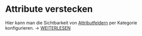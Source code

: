 # Attribute verstecken

Hier kann man die Sichtbarkeit von [Attributfeldern](../../../grundlagen/attributfelder.md) per Kategorie konfigurieren. → [WEITERLESEN](../../verwaltung/vordefinierte-inhalte/attribut-einstellungen.md/#attributsichtbarkeit)
